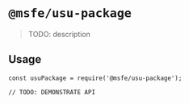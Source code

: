 # `@msfe/usu-package`

> TODO: description

## Usage

```
const usuPackage = require('@msfe/usu-package');

// TODO: DEMONSTRATE API
```
